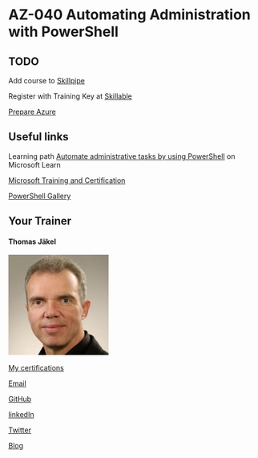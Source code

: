 # AZ-040 Automating Administration with PowerShell

## TODO

Add course to [Skillpipe](https://skillpipe.com)

Register with Training Key at [Skillable](https://brainymotion.learnondemand.net)

[Prepare Azure](PrepareAzure.md.md)



## Useful links

Learning path [Automate administrative tasks by using PowerShell](https://docs.microsoft.com/en-us/learn/paths/powershell/) on Microsoft Learn

[Microsoft Training and Certification](https://aka.ms/traincertposter)

[PowerShell Gallery](https://www.powershellgallery.com/)



##  Your Trainer

#### Thomas Jäkel

<img src="https://github.com/www42/AFT/blob/5e0f3e5e76a66736eaf06845fafd9ce035d73b30/Profilbild.jpg" width="200"/>

[My certifications](https://www.credly.com/users/thomas-jakel)

[Email](mailto:thomas.jaekel@brainymotion.de?subject=AZ-040)

[GitHub](https://github.com/www42)

[linkedIn](https://linkedin.com/in/tjkkll)

[Twitter](https://twitter.com/tjkkll)

[Blog](https://blog.az.training)